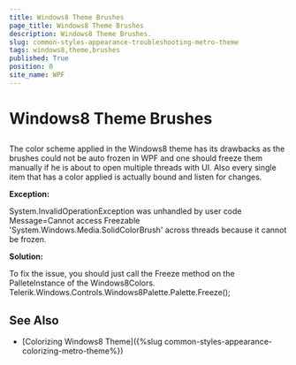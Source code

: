 ```yaml
---
title: Windows8 Theme Brushes
page_title: Windows8 Theme Brushes
description: Windows8 Theme Brushes.
slug: common-styles-appearance-troubleshooting-metro-theme
tags: windows8,theme,brushes
published: True
position: 0
site_name: WPF
---
```


# Windows8 Theme Brushes



## 

The color scheme applied in the Windows8 theme has its drawbacks as the brushes could not be auto frozen in WPF and one should freeze them manually if he is about to open multiple threads with UI. Also every single item that has a color applied is actually bound and listen for changes.
          
        

__Exception:__

System.InvalidOperationException was unhandled by user code Message=Cannot access Freezable 'System.Windows.Media.SolidColorBrush' across threads because it cannot be frozen.
        

__Solution:__

To fix the issue, you should just call the Freeze method on the PalleteInstance of the Windows8Colors. Telerik.Windows.Controls.Windows8Palette.Palette.Freeze();
          

## See Also

 * [Colorizing Windows8 Theme]({%slug common-styles-appearance-colorizing-metro-theme%})
